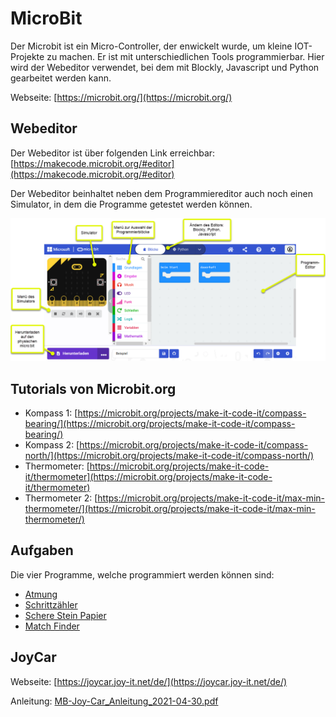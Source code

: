 # MicroBit

Der Microbit ist ein Micro-Controller, der enwickelt wurde, um kleine IOT-Projekte zu machen.
Er ist mit unterschiedlichen Tools programmierbar. Hier wird der Webeditor verwendet,
bei dem mit Blockly, Javascript und Python gearbeitet werden kann.

Webseite: [https://microbit.org/](https://microbit.org/)

## Webeditor

Der Webeditor ist über folgenden Link erreichbar: [https://makecode.microbit.org/#editor](https://makecode.microbit.org/#editor)

Der Webeditor beinhaltet neben dem Programmiereditor auch noch einen Simulator, in dem die Programme
getestet werden können.

![MakeCode-Overview](/Bilder/ProgrammierUmgebung.png)


## Tutorials von Microbit.org

- Kompass 1: [https://microbit.org/projects/make-it-code-it/compass-bearing/](https://microbit.org/projects/make-it-code-it/compass-bearing/)
- Kompass 2: [https://microbit.org/projects/make-it-code-it/compass-north/](https://microbit.org/projects/make-it-code-it/compass-north/)
- Thermometer:  [https://microbit.org/projects/make-it-code-it/thermometer](https://microbit.org/projects/make-it-code-it/thermometer)
- Thermometer 2: [https://microbit.org/projects/make-it-code-it/max-min-thermometer/](https://microbit.org/projects/make-it-code-it/max-min-thermometer/)

## Aufgaben

Die vier Programme, welche programmiert werden können sind:

- [Atmung](https://github.com/bscheuner/MicroBit/blob/main/Atmung/Leitprogramm.adoc)
- [Schrittzähler](/Schrittzaehler/Leitprogramm.adoc)
- [Schere Stein Papier](/SchereSteinPapier/Leitprogramm.adoc)
- [Match Finder](/Kennenlernen/Leitprogramm.adoc)

## JoyCar

Webseite: [https://joycar.joy-it.net/de/](https://joycar.joy-it.net/de/)

Anleitung: [MB-Joy-Car_Anleitung_2021-04-30.pdf](/JoyCar/MB-Joy-Car_Anleitung_2021-04-30.pdf)


